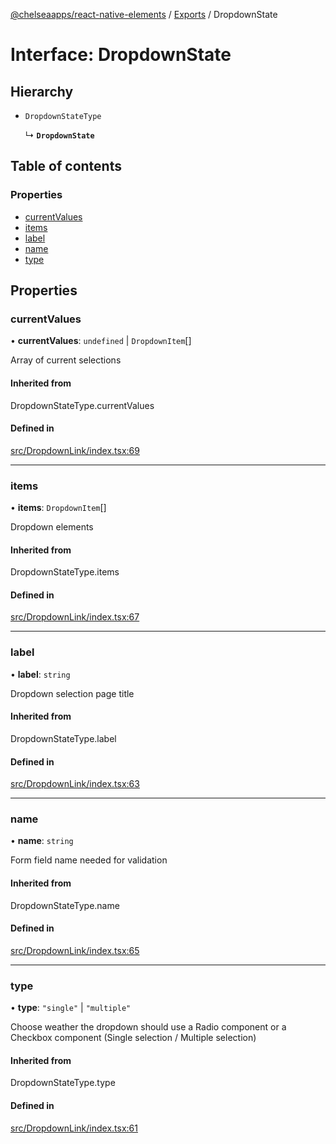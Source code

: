 [@chelseaapps/react-native-elements](../README.md) / [Exports](../modules.md) / DropdownState

# Interface: DropdownState

## Hierarchy

- `DropdownStateType`

  ↳ **`DropdownState`**

## Table of contents

### Properties

- [currentValues](DropdownState.md#currentvalues)
- [items](DropdownState.md#items)
- [label](DropdownState.md#label)
- [name](DropdownState.md#name)
- [type](DropdownState.md#type)

## Properties

### currentValues

• **currentValues**: `undefined` \| `DropdownItem`[]

Array of current selections

#### Inherited from

DropdownStateType.currentValues

#### Defined in

[src/DropdownLink/index.tsx:69](https://github.com/chelsea-apps/react-native-elements/blob/9555864/src/DropdownLink/index.tsx#L69)

___

### items

• **items**: `DropdownItem`[]

Dropdown elements

#### Inherited from

DropdownStateType.items

#### Defined in

[src/DropdownLink/index.tsx:67](https://github.com/chelsea-apps/react-native-elements/blob/9555864/src/DropdownLink/index.tsx#L67)

___

### label

• **label**: `string`

Dropdown selection page title

#### Inherited from

DropdownStateType.label

#### Defined in

[src/DropdownLink/index.tsx:63](https://github.com/chelsea-apps/react-native-elements/blob/9555864/src/DropdownLink/index.tsx#L63)

___

### name

• **name**: `string`

Form field name needed for validation

#### Inherited from

DropdownStateType.name

#### Defined in

[src/DropdownLink/index.tsx:65](https://github.com/chelsea-apps/react-native-elements/blob/9555864/src/DropdownLink/index.tsx#L65)

___

### type

• **type**: ``"single"`` \| ``"multiple"``

Choose weather the dropdown should use a Radio component or a Checkbox component (Single selection / Multiple selection)

#### Inherited from

DropdownStateType.type

#### Defined in

[src/DropdownLink/index.tsx:61](https://github.com/chelsea-apps/react-native-elements/blob/9555864/src/DropdownLink/index.tsx#L61)

